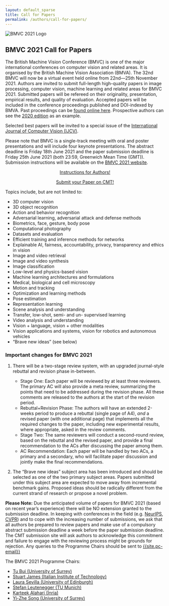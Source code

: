 ```yaml
---
layout: default_sparse
title: Call for Papers
permalink: /authors/call-for-papers/
---
```



<div class="row justify-content-md-center pb-2 ml-3 mr-3">
    <div class="col-12 col-md-8 col-lg-6">
            <picture>
                <img src="{{ site.baseurl }}/assets/images/layout/bmvc-logo.png" class="img-fluid rounded mx-auto d-block"  alt="BMVC 2021 Logo">
            </picture>
    </div>
</div>

## BMVC 2021 Call for Papers

The British Machine Vision Conference (BMVC) is one of the major international conferences on computer vision and related areas. It is organised by the British Machine Vision Association (BMVA). The 32nd BMVC will now be a virtual event held online from 22nd—25th November 2021.
Authors are invited to submit full-length high-quality papers in image processing, computer vision, machine learning and related areas for BMVC 2021. Submitted papers will be refereed on their originality, presentation, empirical results, and quality of evaluation. Accepted papers will be included in the conference proceedings published and DOI-indexed by BMVA. Past proceedings can be [found online here](https://britishmachinevisionassociation.github.io/bmvc). Prospective authors can see the [2020 edition](https://www.bmvc2020-conference.com/conference/papers/) as an example.

Selected best papers will be invited to a special issue of the [International Journal of Computer Vision (IJCV)](https://www.springer.com/journal/11263).

Please note that BMVC is a single-track meeting with oral and poster presentations and will include four keynote presentations. The abstract deadline is Friday 18th June 2021 and the paper submission deadline is Friday 25th June 2021 (both 23:59, Greenwich Mean Time (GMT)). Submission instructions will be available on the [BMVC 2021 website](http://www.bmvc2021.com/).

<div class="row no-gutters pt-0 d-xs-block {%comment%}d-xl-none{%endcomment%}">
    <div class="mb-1 pl-2 pr-2 mx-auto mx-sm-left col-xs-auto">
        <p style="text-align: center;"><a class="btn btn-primary" role="button" href="{{site.baseurl}}{% link authors/submit-your-paper.md %}">Instructions for Authors!</a></p>
    </div>
    <div class="mb-1 pl-2 pr-2 mx-auto mx-sm-left col-xs-auto">
        <p style="text-align: center;"><a class="btn btn-primary" role="button" href="{{site.cmt-url}}">Submit your Paper on CMT!</a></p>
    </div>
</div>

Topics include, but are not limited to:

-  3D computer vision 
-  3D object recognition
-  Action and behavior recognition 
-  Adversarial learning, adversarial attack and defense methods
-  Biometrics, face, gesture, body pose
-  Computational photography
-  Datasets and evaluation 
-  Efficient training and inference methods for networks 
-  Explainable AI, fairness, accountability, privacy, transparency and ethics in vision 
-  Image and video retrieval 
-  Image and video synthesis
-  Image classification
-  Low-level and physics-based vision 
-  Machine learning architectures and formulations 
-  Medical, biological and cell microscopy 
-  Motion and tracking 
-  Optimization and learning methods 
-  Pose estimation
-  Representation learning
-  Scene analysis and understanding 
-  Transfer, low-shot, semi- and un- supervised learning 
-  Video analysis and understanding 
-  Vision + language, vision + other modalities 
-  Vision applications and systems, vision for robotics and autonomous vehicles
-  “Brave new ideas” (see below)

### Important changes for BMVC 2021

1. There will be a two-stage review system, with an upgraded journal-style rebuttal and revision phase in-between.
    - Stage One: Each paper will be reviewed by at least three reviewers. The primary AC will also provide a meta review, summarizing the points that need to be addressed during the revision phase. All these comments are released to the authors at the start of the revision period.
    - Rebuttal+Revision Phase: The authors will have an extended 2-weeks period to produce a rebuttal (single page of A4), *and* a revised paper (with one additional page) that implements all the required changes to the paper, including new experimental results, where appropriate, asked in the review comments.
    - Stage Two: The same reviewers will conduct a second-round review, based on the rebuttal and the revised paper, and provide a final recommendation to the ACs after discussing the paper among them.
    - AC Recommendation: Each paper will be handled by two ACs, a primary and a secondary, who will facilitate paper discussion and jointly make the final recommendations.

2. The “Brave new ideas” subject area has been introduced and should be selected as one of the two primary subject areas. Papers submitted under this subject area are expected to move away from incremental benchmark gains. Proposed ideas should be radically different from the current strand of research or propose a novel problem.

**Please Note:** Due the anticipated volume of papers for BMVC 2021 (based on recent year’s experience) there will be NO extension granted to the submission deadline. In keeping with conferences in the field (e.g. [NeurIPS](https://medium.com/@NeurIPSConf/getting-started-with-neurips-2020-e350f9b39c28), [CVPR](http://cvpr2021.thecvf.com/node/33#policies)) and to cope with the increasing number of submissions, we ask that all authors be prepared to review papers and make use of a compulsory abstract submission deadline a week before the paper submission deadline. The CMT submission site will ask authors to acknowledge this commitment and failure to engage with the reviewing process might be grounds for rejection.
Any queries to the Programme Chairs should be sent to [{{site.pc-email}}](mailto:{{site.pc-email}})

The BMVC 2021 Programme Chairs:

-  [Tu Bui (University of Surrey)](https://www.surrey.ac.uk/people/tu-bui)
-  [Stuart James (Italian Institute of Technology)](https://stuart-james.com/)
-  [Laura Sevilla (University of Edinburgh)](https://laurasevilla.me/)
-  [Stefan Leutenegger (TU Munich)](http://www.srl.in.tum.de/)
-  [Karteek Alahari (Inria)](https://thoth.inrialpes.fr/people/alahari/)
-  [Yi-Zhe Song (University of Surrey)](http://personal.ee.surrey.ac.uk/Personal/Y.Song/)
